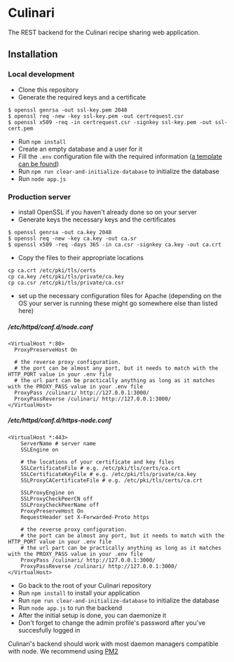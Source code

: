 # Culinari

The REST backend for the Culinari recipe sharing web application.

## Installation

### Local development
* Clone this repository
* Generate the required keys and a certificate

```
$ openssl genrsa -out ssl-key.pem 2048
$ openssl req -new -key ssl-key.pem -out certrequest.csr
$ openssl x509 -req -in certrequest.csr -signkey ssl-key.pem -out ssl-cert.pem
```
* Run `npm install`
* Create an empty database and a user for it
* Fill the `.env` configuration file with the required information ([a template can be found](.env.template))
* Run `npm run clear-and-initialize-database` to initialize the database
* Run `node app.js`

### Production server
* install OpenSSL if you haven't already done so on your server
* Generate keys the necessary keys and the certificates
```
$ openssl genrsa -out ca.key 2048
$ openssl req -new -key ca.key -out ca.sr
$ openssl x509 -req -days 365 -in ca.csr -signkey ca.key -out ca.crt
```

* Copy the files to their appropriate locations
```
cp ca.crt /etc/pki/tls/certs
cp ca.key /etc/pki/tls/private/ca.key
cp ca.csr /etc/pki/tls/private/ca.csr
```

* set up the necessary configuration files for Apache (depending on the OS your server is running these might go somewhere else than listed here)

##### /etc/httpd/conf.d/node.conf
```
<VirtualHost *:80>
  ProxyPreserveHost On

  # the reverse proxy configuration.
  # the port can be almost any port, but it needs to match with the HTTP_PORT value in your .env file
  # the url part can be practically anything as long as it matches with the PROXY_PASS value in your .env file
  ProxyPass /culinari/ http://127.0.0.1:3000/
  ProxyPassReverse /culinari/ http://127.0.0.1:3000/
</VirtualHost>
```

##### /etc/httpd/conf.d/https-node.conf
```
<VirtualHost *:443>
    ServerName # server name
    SSLEngine on

    # the locations of your certificate and key files
    SSLCertificateFile # e.g. /etc/pki/tls/certs/ca.crt
    SSLCertificateKeyFile # e.g. /etc/pki/tls/private/ca.key
    SSLProxyCACertificateFile # e.g. /etc/pki/tls/certs/ca.crt

    SSLProxyEngine on
    SSLProxyCheckPeerCN off
    SSLProxyCheckPeerName off
    ProxyPreserveHost On
    RequestHeader set X-Forwarded-Proto https

    # the reverse proxy configuration.
    # the port can be almost any port, but it needs to match with the HTTP_PORT value in your .env file
    # the url part can be practically anything as long as it matches with the PROXY_PASS value in your .env file
    ProxyPass /culinari/ http://127.0.0.1:3000/
    ProxyPassReverse /culinari/ http://127.0.0.1:3000/
</VirtualHost>
```

* Go back to the root of your Culinari repository
* Run `npm install` to install your application
* Run `npm run clear-and-initialize-database` to initialize the database
* Run `node app.js` to run the backend
* After the initial setup is done, you can daemonize it
* Don't forget to change the admin profile's password after you've succesfully logged in

Culinari's backend should work with most daemon managers compatible with node. We recommend using [PM2](https://pm2.keymetrics.io/)